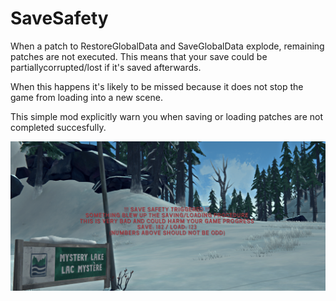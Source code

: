# SaveSafety

When a patch to RestoreGlobalData and SaveGlobalData explode, remaining patches are not executed. This means that your save could be partiallycorrupted/lost if it's saved afterwards.

When this happens it's likely to be missed because it does not stop the game from loading into a new scene.

This simple mod explicitly warn you when saving or loading patches are not completed succesfully.

![](./screenshot.png)
